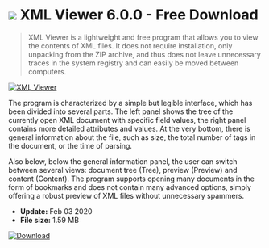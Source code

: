 # ![](https://cdn.softexe.net/static/icon/e/xml-viewer-9335.png) XML Viewer 6.0.0 - Free Download

> XML Viewer is a lightweight and free program that allows you to view the contents of XML files. It does not require installation, only unpacking from the ZIP archive, and thus does not leave unnecessary traces in the system registry and can easily be moved between computers.

[![XML Viewer](https://gallery.dpcdn.pl/imgc/Tools/59279/g_-_420x350_1.5_-_x20150605163003_0.png)](https://softexe.net/win/development-it/editors/xml-viewer:acce.html)

The program is characterized by a simple but legible interface, which has been divided into several parts. The left panel shows the tree of the currently open XML document with specific field values, the right panel contains more detailed attributes and values. At the very bottom, there is general information about the file, such as size, the total number of tags in the document, or the time of parsing.
 
 Also below, below the general information panel, the user can switch between several views: document tree (Tree), preview (Preview) and content (Content). The program supports opening many documents in the form of bookmarks and does not contain many advanced options, simply offering a robust preview of XML files without unnecessary spammers.


- **Update:** Feb 03 2020
- **File size:** 1.59 MB

[![Download](https://cdn.softexe.net/static/img/download.png)](https://softexe.net/win/development-it/editors/xml-viewer:acce.html)

